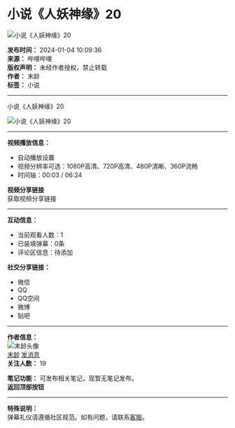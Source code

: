 # 小说《人妖神缘》20

![小说《人妖神缘》20](//i1.hdslb.com/bfs/archive/936ec85eeb59314edeed755e4d58a27f4bcda1bc.jpg@100w_100h_1c.webp)

**发布时间：** 2024-01-04 10:09:36  
**来源：** 哔哩哔哩  
**版权声明：** 未经作者授权，禁止转载  
**作者：** 末龄  
**标签：** 小说  

---

小说《人妖神缘》20

![小说《人妖神缘》20](//i0.hdslb.com/bfs/face/a52df4d2b9bb30d013a95b553a8f860b553c5fa4.jpg@96w.webp)

---

**视频播放信息：**  
- 自动播放设置  
- 视频分辨率可选：1080P高清、720P高清、480P清晰、360P流畅  
- 时间轴：00:03 / 06:24

**视频分享链接**  
获取视频分享链接

---

**互动信息：**  
- 当前观看人数：1  
- 已装填弹幕：0条  
- 评论区信息：待添加  

**社交分享链接：**  
- 微信  
- QQ  
- QQ空间  
- 微博  
- 贴吧  

--- 

**作者信息：**  
![末龄头像](//i0.hdslb.com/bfs/face/a52df4d2b9bb30d013a95b553a8f860b553c5fa4.jpg@96w_96h_1c_1s_!web-avatar.webp)  
[末龄](//space.bilibili.com/403925667) [发消息](//message.bilibili.com/#whisper/mid403925667)  
**关注人数：** 19  

**笔记功能：** 可发布相关笔记，现暂无笔记发布。  
**返回顶部按钮**  

---  

**特殊说明：**  
弹幕礼仪请遵循社区规范。如有问题，请联系[客服](//www.bilibili.com/blackboard/help.html#%E5%B8%B8%E8%A7%81%E6%92%AD%E6%94%BE%E9%97%AE%E9%A2%98%E8%87%AA%E6%95%91%E6%96%B9%E6%B3%95 "帮助反馈")。
<!-- tcd_original_link https://www.bilibili.com/video/BV1iT4y1H7cb/?spm_id_from=333.788.recommend_more_video.13 -->
